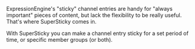 ExpressionEngine's "sticky" channel entries are handy for "always important" pieces of content, but lack the flexibility to be really useful. That's where SuperSticky comes in.

With SuperSticky you can make a channel entry sticky for a set period of time, or specific member groups (or both).
